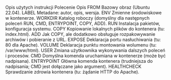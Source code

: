 Opis użytych instrukcji
Polecenie	Opis
FROM	Bazowy obraz (Ubuntu 22.04).
LABEL	Metadane: autor, opis, wersja.
ENV	Zmienne środowiskowe w kontenerze.
WORKDIR	Katalog roboczy (domyślny dla następnych poleceń RUN, CMD, ENTRYPOINT, COPY, ADD).
RUN	Instalacja pakietów, konfiguracja systemu.
COPY	Kopiowanie lokalnych plików do kontenera (tu: index.html).
ADD	Jak COPY, ale dodatkowo obsługuje rozpakowywanie archiwów i pobieranie z URL.
EXPOSE	Deklaracja portu nasłuchiwania (tu: 80 dla Apache).
VOLUME	Deklaracja punktu montowania wolumenu (tu: /var/www/html).
USER	Zmiana użytkownika wykonywania dalszych poleceń i procesów.
CMD	Domyślna komenda uruchamiana w kontenerze (może być nadpisana).
ENTRYPOINT	Główna komenda kontenera (trudniejsza do nadpisania; CMD jest dołączane jako argument).
HEALTHCHECK	Sprawdzanie zdrowia kontenera (tu: żądanie HTTP do Apache).

